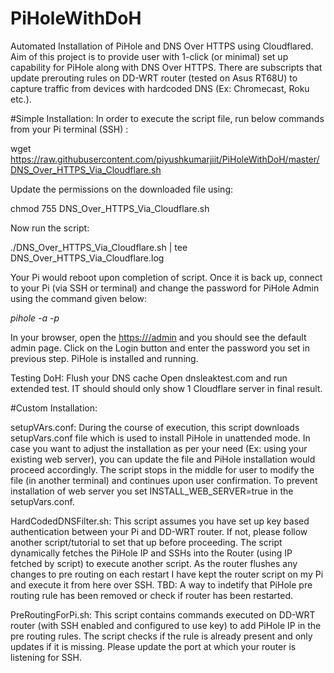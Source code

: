 # PiHoleWithDoH
Automated Installation of PiHole and DNS Over HTTPS using Cloudflared.
Aim of this project is to provide user with 1-click (or minimal) set up capability for PiHole along with DNS Over HTTPS.
There are subscripts that update prerouting rules on DD-WRT router (tested on Asus RT68U) to capture traffic from devices with hardcoded DNS (Ex: Chromecast, Roku etc.).

#Simple Installation:
In order to execute the script file, run below commands from your Pi terminal (SSH) :

wget https://raw.githubusercontent.com/piyushkumarjiit/PiHoleWithDoH/master/DNS_Over_HTTPS_Via_Cloudflare.sh

Update the permissions on the downloaded file using:

chmod 755 DNS_Over_HTTPS_Via_Cloudflare.sh

Now run the script:

./DNS_Over_HTTPS_Via_Cloudflare.sh  | tee DNS_Over_HTTPS_Via_Cloudflare.log

Your Pi would reboot upon completion of script. 
Once it is back up, connect to your Pi (via SSH or terminal) and change the password for PiHole Admin using the command given below:

<i>pihole -a -p <YourNewPassword> </i>

In your browser, open the <u>https://<IP of your Pi>/admin</u> and you should see the default admin page.
Click on the Login button and enter the password you set in previous step.
PiHole is installed and running.
  
Testing DoH:
Flush your DNS cache
Open dnsleaktest.com and run extended test. IT should should only show 1 Cloudflare server in final result.


#Custom Installation:

setupVArs.conf: During the course of execution, this script downloads setupVars.conf file which is used to install PiHole in unattended mode. In case you want to adjust the installation as per your need (Ex: using your existing web server), you can update the file and PiHole installation would proceed accordingly. The script stops in the middle for user to modify the file (in another terminal) and continues upon user confirmation.
To prevent installation of web server you set INSTALL_WEB_SERVER=true in the setupVars.conf.

HardCodedDNSFilter.sh: This script assumes you have set up key based authentication between your Pi and DD-WRT router. If not, please follow another script/tutorial to set that up before proceeding.
The script dynamically fetches the PiHole IP and SSHs into the Router (using IP fetched by script) to execute another script.
As the router flushes any changes to pre routing on each restart I have kept the router script on my Pi and execute it from here over SSH.
TBD: A way to indetify that PiHole pre routing rule has been removed or check if router has been restarted.

PreRoutingForPi.sh: This script contains commands executed on DD-WRT router (with SSH enabled and configured to use key) to add PiHole IP in the pre routing rules. The script checks if the rule is already present and only updates if it is missing. Please update the port at which your router is listening for SSH.
